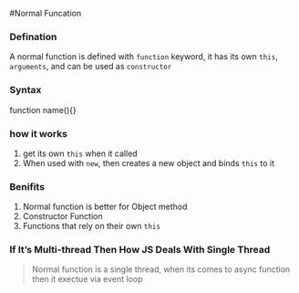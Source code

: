 #Normal Funcation
### Defination
A normal function is defined with ```function``` keyword, it has its own ```this```, ```arguments```, and can be used as ```constructor```

### Syntax
function name(){}

### how it works
1. get its own ```this``` when it called
2. When used with ```new```, then creates a new object and binds ```this``` to it

### Benifits
1. Normal function is better for Object method
2. Constructor Function
3. Functions that rely on their own ```this```

### If It’s Multi-thread Then How JS Deals With Single Thread
> Normal function is a single thread, when its comes to async function then it exectue via event loop
